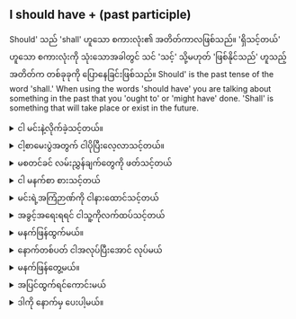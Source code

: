 ## I should have + (past participle)

Should' သည် 'shall' ဟူသော စကားလုံး၏ အတိတ်ကာလဖြစ်သည်။ 'ရှိသင့်တယ်' ဟူသော စကားလုံးကို သုံးသောအခါတွင် သင် 'သင့်' သို့မဟုတ် 'ဖြစ်နိုင်သည်' ဟူသည့် အတိတ်က တစ်ခုခုကို ပြောနေခြင်းဖြစ်သည်။
Should' is the past tense of the word 'shall.' When using the words 'should have' you are talking about something in the past that you 'ought to' or 'might have' done.
'Shall' is something that will take place or exist in the future.

<details>
<summary>ငါ မင်းနဲ့လိုက်ခဲ့သင့်တယ်။</summary>
"I should have gone with you."
</details>
<details>
<summary>ငါ့စာမေးပွဲအတွက် ငါပိုပြီးလေ့လာသင့်တယ်။</summary>

"I should have studied more for my test."
</details>
<details>
<summary>မစတင်ခင် လမ်းညွှန်ချက်တွေကို ဖတ်သင့်တယ်</summary>

"I should have read the directions before starting."
</details>
<details>
<summary>ငါ မနက်စာ စားသင့်တယ်</summary>

"I should have eaten breakfast this morning."
</details>
<details>
<summary>မင်းရဲ့အကြံဉာဏ်ကို ငါနားထောင်သင့်တယ်</summary>

"I should have listened to your advice."
</details>
<details>
<summary>အခွင့်အရေးရရင် ငါသူ့ကိုလက်ထပ်သင့်တယ်</summary>

"I should have married her when I had the chance."
</details>

<details>
<summary>မနက်​ဖြန်​ထွက်​မယ်​။</summary>
"I shall leave tomorrow."
</details>
<details>
<summary>နောက်တစ်ပတ် ငါအလုပ်ပြီးအောင် လုပ်မယ်</summary>

"I shall finish the job next week."
</details>
<details>
<summary>မနက်ဖြန်တွေ့မယ်။</summary>

"I shall see it tomorrow."
</details>
<details>
<summary>အပြင်ထွက်ရင်ကောင်းမယ်</summary>

"I shall go outside if it's nice out."
</details>
<details>
<summary>ဒါကို နောက်မှ ပေးပါ့မယ်။</summary>

"I shall pay for this later."
</details>